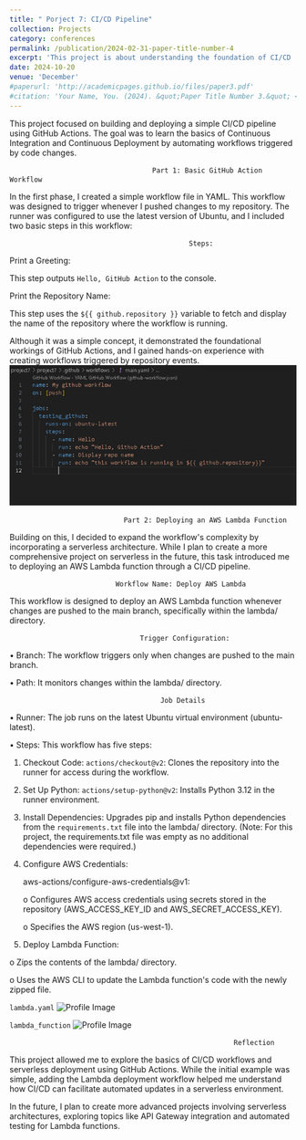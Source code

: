 ```yaml
---
title: " Porject 7: CI/CD Pipeline"
collection: Projects
category: conferences
permalink: /publication/2024-02-31-paper-title-number-4
excerpt: 'This project is about understanding the foundation of CI/CD '
date: 2024-10-20
venue: 'December'
#paperurl: 'http://academicpages.github.io/files/paper3.pdf'
#citation: 'Your Name, You. (2024). &quot;Paper Title Number 3.&quot; <i>GitHub Journal of Bugs</i>. 1(3).'
---
```


This project focused on building and deploying a simple CI/CD pipeline using GitHub Actions. The goal was to learn the basics of Continuous Integration and Continuous Deployment by automating workflows triggered by code changes.

                                       Part 1: Basic GitHub Action Workflow
                                       
In the first phase, I created a simple workflow file in YAML. This workflow was designed to trigger whenever I pushed changes to my repository. The runner was configured to use the latest version of Ubuntu, and I included two basic steps in this workflow:

                                                Steps:
						
Print a Greeting:

This step outputs ```Hello, GitHub Action``` to the console.

Print the Repository Name:

This step uses the ```${{ github.repository }}``` variable to fetch and display the name of the repository where the workflow is running.

Although it was a simple concept, it demonstrated the foundational workings of GitHub Actions, and I gained hands-on experience with creating workflows triggered by repository events.
![Profile Image](/images/gh1.png)

                                Part 2: Deploying an AWS Lambda Function

Building on this, I decided to expand the workflow's complexity by incorporating a serverless architecture. While I plan to create a more comprehensive project on serverless in the future, this task introduced me to deploying an AWS Lambda function through a CI/CD pipeline.

                              Workflow Name: Deploy AWS Lambda

This workflow is designed to deploy an AWS Lambda function whenever changes are pushed to the main branch, specifically within the lambda/ directory.

                                    Trigger Configuration:

•	Branch: The workflow triggers only when changes are pushed to the main branch.

•	Path: It monitors changes within the lambda/ directory.

                                         Job Details
                                         
•	Runner: The job runs on the latest Ubuntu virtual environment (ubuntu-latest).

•	Steps: This workflow has five steps:

1.	Checkout Code:
	```actions/checkout@v2```: Clones the repository into the runner for access during the workflow.

2.	Set Up Python:
	```actions/setup-python@v2```: Installs Python 3.12 in the runner environment.

3.	Install Dependencies:
	Upgrades pip and installs Python dependencies from the ```requirements.txt``` file into the lambda/ directory.
(Note: For this project, the requirements.txt file was empty as no additional dependencies were required.)


4.	Configure AWS Credentials:
   
	aws-actions/configure-aws-credentials@v1:

	o Configures AWS access credentials using secrets stored in the repository (AWS_ACCESS_KEY_ID and AWS_SECRET_ACCESS_KEY).

	o Specifies the AWS region (us-west-1).

6.	Deploy Lambda Function:
   
o	Zips the contents of the lambda/ directory.

o	Uses the AWS CLI to update the Lambda function's code with the newly zipped file.

```lambda.yaml```
![Profile Image](/images/gh2.png)

```lambda_function```
![Profile Image](/images/gh3.png)


                                                           Reflection
							   
This project allowed me to explore the basics of CI/CD workflows and serverless deployment using GitHub Actions. While the initial example was simple, adding the Lambda deployment workflow helped me understand how CI/CD can facilitate automated updates in a serverless environment.

In the future, I plan to create more advanced projects involving serverless architectures, exploring topics like API Gateway integration and automated testing for Lambda functions.


